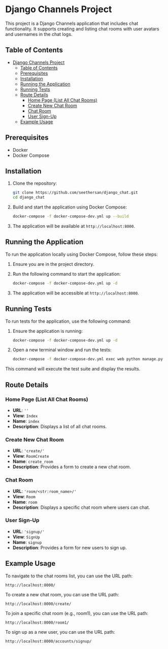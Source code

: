 # Django Channels Project

This project is a Django Channels application that includes chat functionality. It supports creating and listing chat rooms with user avatars and usernames in the chat logs.

## Table of Contents

- [Django Channels Project](#django-channels-project)
  - [Table of Contents](#table-of-contents)
  - [Prerequisites](#prerequisites)
  - [Installation](#installation)
  - [Running the Application](#running-the-application)
  - [Running Tests](#running-tests)
  - [Route Details](#route-details)
    - [Home Page (List All Chat Rooms)](#home-page-list-all-chat-rooms)
    - [Create New Chat Room](#create-new-chat-room)
    - [Chat Room](#chat-room)
    - [User Sign-Up](#user-sign-up)
  - [Example Usage](#example-usage)

## Prerequisites

- Docker
- Docker Compose

## Installation

1. Clone the repository:

    ```sh
    git clone https://github.com/seethersan/django_chat.git
    cd django_chat
    ```

2. Build and start the application using Docker Compose:

    ```sh
    docker-compose -f docker-compose-dev.yml up --build
    ```

3. The application will be available at `http://localhost:8000`.

## Running the Application

To run the application locally using Docker Compose, follow these steps:

1. Ensure you are in the project directory.

2. Run the following command to start the application:

    ```sh
    docker-compose -f docker-compose-dev.yml up -d
    ```

3. The application will be accessible at `http://localhost:8000`.

## Running Tests

To run tests for the application, use the following command:

1. Ensure the application is running:

    ```sh
    docker-compose -f docker-compose-dev.yml up -d
    ```

2. Open a new terminal window and run the tests:

    ```sh
    docker-compose -f docker-compose-dev.yml exec web python manage.py test
    ```

This command will execute the test suite and display the results.

## Route Details

### Home Page (List All Chat Rooms)

- **URL**: `''`
- **View**: `Index`
- **Name**: `index`
- **Description**: Displays a list of all chat rooms.

### Create New Chat Room

- **URL**: `'create/'`
- **View**: `RoomCreate`
- **Name**: `create_room`
- **Description**: Provides a form to create a new chat room.

### Chat Room

- **URL**: `'room/<str:room_name>/'`
- **View**: `Room`
- **Name**: `room`
- **Description**: Displays a specific chat room where users can chat.

### User Sign-Up

- **URL**: `'signup/'`
- **View**: `SignUp`
- **Name**: `signup`
- **Description**: Provides a form for new users to sign up.

## Example Usage
To navigate to the chat rooms list, you can use the URL path:
```
http://localhost:8000/
```

To create a new chat room, you can use the URL path:
```
http://localhost:8000/create/
```

To join a specific chat room (e.g., room1), you can use the URL path:
```
http://localhost:8000/room1/
```

To sign up as a new user, you can use the URL path:
```
http://localhost:8000/accounts/signup/
```